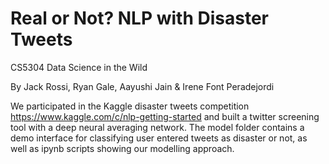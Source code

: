 # Real or Not? NLP with Disaster Tweets
CS5304 Data Science in the Wild

By Jack Rossi, Ryan Gale, Aayushi Jain & Irene Font Peradejordi 

We participated in the Kaggle disaster tweets competition <https://www.kaggle.com/c/nlp-getting-started> and built a twitter screening tool with a deep neural averaging network. The model folder contains a demo interface for classifying user entered tweets as disaster or not, as well as ipynb scripts showing our modelling approach. 
